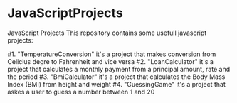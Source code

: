 # JavaScriptProjects

JavaScript Projects
This repository contains some usefull javascript projects:

#1. "TemperatureConversion" it's a project that makes conversion from Celicius degre to Fahrenheit and vice versa
#2. "LoanCalculator" it's a project that calculates a monthly payment from a principal amount, rate and the period
#3. "BmiCalculator" it's a project that calculates the Body Mass Index (BMI) from height and weight
#4. "GuessingGame" it's a project that askes a user to guess a number between 1 and 20
